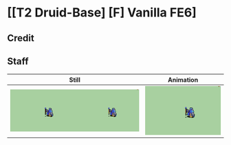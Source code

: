 # [\[T2 Druid-Base\] \[F\] Vanilla FE6]

## Credit



## Staff

| Still | Animation |
| :---: | :-------: |
| ![Staff still](./Staff_000.png) | ![Staff animation](./Staff.gif) |
